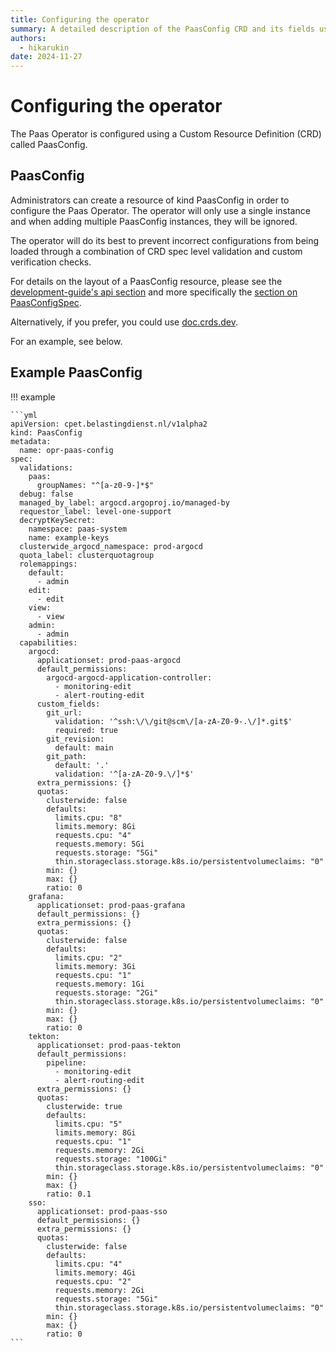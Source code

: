 ```yaml
---
title: Configuring the operator
summary: A detailed description of the PaasConfig CRD and its fields used to configure the operator.
authors:
  - hikarukin
date: 2024-11-27
---
```


Configuring the operator
========================

The Paas Operator is configured using a Custom Resource Definition (CRD) called
PaasConfig.

PaasConfig
----------

Administrators can create a resource of kind PaasConfig in order to configure the
Paas Operator. The operator will only use a single instance and when adding
multiple PaasConfig instances, they will be ignored.

The operator will do its best to prevent incorrect configurations from being loaded
through a combination of CRD spec level validation and custom verification checks.

For details on the layout of a PaasConfig resource, please see the [development-guide's api section](../development-guide/00_api.md#paasconfig)
and more specifically the [section on PaasConfigSpec](../development-guide/00_api.md#paasconfigspec).

Alternatively, if you prefer, you could use [doc.crds.dev](https://doc.crds.dev/github.com/belastingdienst/opr-paas).

For an example, see below.

Example PaasConfig
------------------

!!! example

    ```yml
    apiVersion: cpet.belastingdienst.nl/v1alpha2
    kind: PaasConfig
    metadata:
      name: opr-paas-config
    spec:
      validations:
        paas:
          groupNames: "^[a-z0-9-]*$"
      debug: false
      managed_by_label: argocd.argoproj.io/managed-by
      requestor_label: level-one-support
      decryptKeySecret:
        namespace: paas-system
        name: example-keys
      clusterwide_argocd_namespace: prod-argocd
      quota_label: clusterquotagroup
      rolemappings:
        default:
          - admin
        edit:
          - edit
        view:
          - view
        admin:
          - admin
      capabilities:
        argocd:
          applicationset: prod-paas-argocd
          default_permissions:
            argocd-argocd-application-controller:
              - monitoring-edit
              - alert-routing-edit
          custom_fields:
            git_url:
              validation: '^ssh:\/\/git@scm\/[a-zA-Z0-9-.\/]*.git$'
              required: true
            git_revision:
              default: main
            git_path:
              default: '.'
              validation: '^[a-zA-Z0-9.\/]*$'
          extra_permissions: {}
          quotas:
            clusterwide: false
            defaults:
              limits.cpu: "8"
              limits.memory: 8Gi
              requests.cpu: "4"
              requests.memory: 5Gi
              requests.storage: "5Gi"
              thin.storageclass.storage.k8s.io/persistentvolumeclaims: "0"
            min: {}
            max: {}
            ratio: 0
        grafana:
          applicationset: prod-paas-grafana
          default_permissions: {}
          extra_permissions: {}
          quotas:
            clusterwide: false
            defaults:
              limits.cpu: "2"
              limits.memory: 3Gi
              requests.cpu: "1"
              requests.memory: 1Gi
              requests.storage: "2Gi"
              thin.storageclass.storage.k8s.io/persistentvolumeclaims: "0"
            min: {}
            max: {}
            ratio: 0
        tekton:
          applicationset: prod-paas-tekton
          default_permissions:
            pipeline:
              - monitoring-edit
              - alert-routing-edit
          extra_permissions: {}
          quotas:
            clusterwide: true
            defaults:
              limits.cpu: "5"
              limits.memory: 8Gi
              requests.cpu: "1"
              requests.memory: 2Gi
              requests.storage: "100Gi"
              thin.storageclass.storage.k8s.io/persistentvolumeclaims: "0"
            min: {}
            max: {}
            ratio: 0.1
        sso:
          applicationset: prod-paas-sso
          default_permissions: {}
          extra_permissions: {}
          quotas:
            clusterwide: false
            defaults:
              limits.cpu: "4"
              limits.memory: 4Gi
              requests.cpu: "2"
              requests.memory: 2Gi
              requests.storage: "5Gi"
              thin.storageclass.storage.k8s.io/persistentvolumeclaims: "0"
            min: {}
            max: {}
            ratio: 0
    ```
